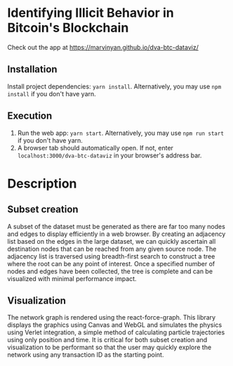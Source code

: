 # Identifying Illicit Behavior in Bitcoin's Blockchain
Check out the app at https://marvinyan.github.io/dva-btc-dataviz/

## Installation
Install project dependencies: `yarn install`. Alternatively, you may use `npm install` if you don't have yarn.

## Execution
1. Run the web app: `yarn start`. Alternatively, you may use `npm run start` if you don't have yarn.
2. A browser tab should automatically open. If not, enter `localhost:3000/dva-btc-dataviz` in your browser's address bar.

# Description
## Subset creation
A subset of the dataset must be generated as there are far too many nodes and edges to display efficiently in a web browser. By creating an adjacency list based on the edges in the large dataset, we can quickly ascertain all destination nodes that can be reached from any given source node. The adjacency list is traversed using breadth-first search to construct a tree where the root can be any point of interest. Once a specified number of nodes and edges have been collected, the tree is complete and can be visualized with minimal performance impact.

## Visualization
The network graph is rendered using the react-force-graph. This library displays the graphics using Canvas and WebGL and simulates the physics using Verlet integration, a simple method of calculating particle trajectories using only position and time. It is critical for both subset creation and visualization to be performant so that the user may quickly explore the network using any transaction ID as the starting point.
